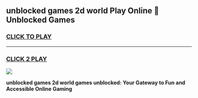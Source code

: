 
## unblocked games 2d world Play Online 👋 Unblocked Games
<h3>
<a href="https://premium.freeplayer.one?title=unblocked_games_2d_world&ref=19F">CLICK TO PLAY</a></h3>
<hr>

<h3>
<a href="https://premium.freeplayer.one?title=unblocked_games_2d_world&ref=19F">CLICK 2 PLAY</a>
  
</h3>

<a href="https://premium.freeplayer.one?title=unblocked_games_2d_world&ref=19F"><img src="https://clearcache.store/games.png"></a>


**unblocked games 2d world games unblocked: Your Gateway to Fun and Accessible Online Gaming**
